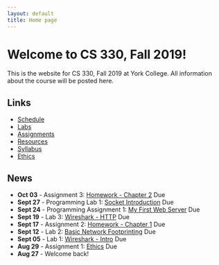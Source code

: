 ```yaml
---
layout: default
title: Home page
---
```


# Welcome to CS 330, Fall 2019!

This is the website for CS 330, Fall 2019 at York College.
All information about the course will be posted here.

## Links

* [Schedule](schedule/index.html)
* [Labs](labs/index.html)
* [Assignments](assign/index.html)
* [Resources](resources.html)
* [Syllabus](syllabus.html)
* [Ethics](assign/ethics.md)

## News
* **Oct 03** - Assignment 3: [Homework - Chapter 2](assign/assign04.html) Due
* **Sept 27** - Programming Lab 1: [Socket Introduction](labs/lab02.html) Due
* **Sept 24** - Programming Assignment 1: [My First Web Server](assign/assign03.html) Due
* **Sept 19** - Lab 3: [Wireshark - HTTP](labs/Wireshark_HTTP_v7.0.pdf) Due
* **Sept 17** - Assignment 2: [Homework - Chapter 1](assign/assign02.html) Due
* **Sept 12** - Lab 2: [Basic Network Footprinting](labs/lab01.html) Due
* **Sept 05** - Lab 1: [Wireshark - Intro](labs/Wireshark_Intro_v7.0.pdf) Due
* **Aug 29** - Assignment 1: [Ethics](assign/assign01.html) Due
* **Aug 27** - Welcome back!
